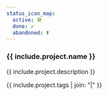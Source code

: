 ```yaml
---
status_icon_map:
  active: 🛠
  done: ✔
  abandoned: ⚰
---
```


### {{ include.project.name }}

{{ include.project.description }}

{{ include.project.tags | join: "|" }}

